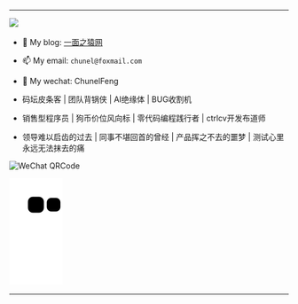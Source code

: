 ---- 
![](https://visitor-badge.glitch.me/badge?page_id=ChunelFeng.ChunelFeng)

- 🙊 My blog: [一面之猿网](http://www.chunel.cn/)
- 📫 My email: `chunel@foxmail.com`
- 🐶 My wechat: ChunelFeng

- 码坛皮条客 | 团队背锅侠 | AI绝缘体 | BUG收割机
- 销售型程序员 | 狗币价位风向标 | 零代码编程践行者 | ctrlcv开发布道师
- 领导难以启齿的过去 | 同事不堪回首的曾经 | 产品挥之不去的噩梦 | 测试心里永远无法抹去的痛

![WeChat QRCode](https://github.com/ChunelFeng/CGraph/blob/main/doc/image/CGraph%20Author.jpg)



![](https://raw.githubusercontent.com/ChunelFeng/ChunelFeng/main/assets/github-contribution-grid-snake.svg)

---- 

